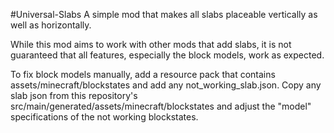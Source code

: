#Universal-Slabs
A simple mod that makes all slabs placeable vertically as well as horizontally.

While this mod aims to work with other mods that add slabs, it is not guaranteed that all features, especially the block models, work as expected.

To fix block models manually, add a resource pack that contains assets/minecraft/blockstates and add any not_working_slab.json. Copy any slab json from this repository's src/main/generated/assets/minecraft/blockstates and adjust the "model" specifications of the not working blockstates.

